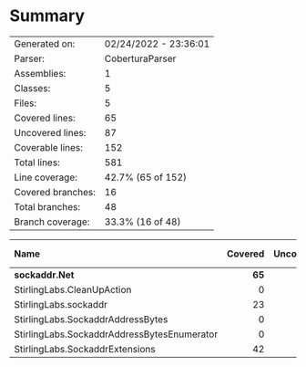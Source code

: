 ﻿# Summary
|||
|:---|:---|
| Generated on: | 02/24/2022 - 23:36:01 |
| Parser: | CoberturaParser |
| Assemblies: | 1 |
| Classes: | 5 |
| Files: | 5 |
| Covered lines: | 65 |
| Uncovered lines: | 87 |
| Coverable lines: | 152 |
| Total lines: | 581 |
| Line coverage: | 42.7% (65 of 152) |
| Covered branches: | 16 |
| Total branches: | 48 |
| Branch coverage: | 33.3% (16 of 48) |

|**Name**|**Covered**|**Uncovered**|**Coverable**|**Total**|**Line coverage**|**Covered**|**Total**|**Branch coverage**|
|:---|---:|---:|---:|---:|---:|---:|---:|---:|
|**sockaddr.Net**|**65**|**87**|**152**|**581**|**42.7%**|**16**|**48**|**33.3%**|
|StirlingLabs.CleanUpAction|0|3|3|14|0%|0|0||
|StirlingLabs.sockaddr|23|12|35|246|65.7%|4|8|50%|
|StirlingLabs.SockaddrAddressBytes|0|29|29|110|0%|0|10|0%|
|StirlingLabs.SockaddrAddressBytesEnumerator|0|16|16|45|0%|0|2|0%|
|StirlingLabs.SockaddrExtensions|42|27|69|166|60.8%|12|28|42.8%|
